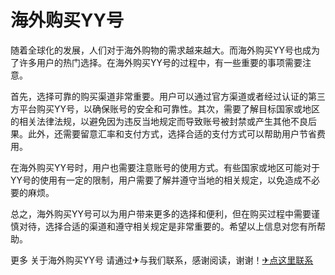 # 海外购买YY号

随着全球化的发展，人们对于海外购物的需求越来越大。而海外购买YY号也成为了许多用户的热门选择。在海外购买YY号的过程中，有一些重要的事项需要注意。

首先，选择可靠的购买渠道非常重要。用户可以通过官方渠道或者经过认证的第三方平台购买YY号，以确保账号的安全和可靠性。其次，需要了解目标国家或地区的相关法律法规，以避免因为违反当地规定而导致账号被封禁或产生其他不良后果。此外，还需要留意汇率和支付方式，选择合适的支付方式可以帮助用户节省费用。

在海外购买YY号时，用户也需要注意账号的使用方式。有些国家或地区可能对于YY号的使用有一定的限制，用户需要了解并遵守当地的相关规定，以免造成不必要的麻烦。

总之，海外购买YY号可以为用户带来更多的选择和便利，但在购买过程中需要谨慎对待，选择合适的渠道和遵守相关规定是非常重要的。希望以上信息对您有所帮助。

更多 关于海外购买YY号 请通过✈与我们联系，感谢阅读，谢谢！[✈点这里联系](https://www.k02.cc)